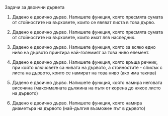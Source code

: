 Задачи за двоични дървета

1. Дадено е двоично дърво. Напишете функция, която пресмята сумата от стойностите на върховете, които се явяват листа в това дърво.

2. Дадено е двоично дърво. Напишете функция, която пресмята сумата от стойностите на върховете, които имат ляв наследник.

3. Дадено е двоично дърво. Напишете функция, която за всяко едно ниво на дървото принтира най-големият за това ниво елемент.

4. Дадено е двоично дърво. Напишете функция, която връща речник, при който ключовете са нивата на дървото, а стойностите - списък с листа на дървото, които се намират на това ниво (ако има такива)

5. Дадено е двоично дърво. Напишете функция, която намира неговата височина (максималната дължина на пътя от корена до някое листо на дървото)

6. Дадено е двоично дърво. Напишете функция, която намира диаметъра на дървото (най-дългия възможен път в дървото)
